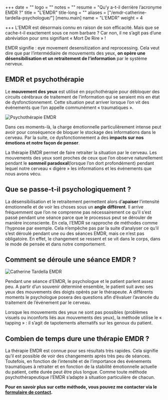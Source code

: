 +++
date = ""
logo = ""
notes = ""
resume = "Qu’y a-t-il derrière l’acronyme EMDR ?"
title = "L’EMDR"
title-long = ""
aliases = ["/emdr-catherine-tardella-psychologue/"]
[menu.main]
name = "L'EMDR"
weight = 4

+++
L’EMDR est désormais connu en raison de son efficacité. Mais que se cache-t-il exactement sous ce nom barbare ? Car non, il ne s’agit pas d’une abréviation pour sms signifiant « Mort De Rire » !

EMDR signifie : eye movement desensitization and reprocessing. Cela veut dire que par l’intermédiaire de mouvements des yeux, **on opère une désensibilisation et un retraitement de l’information** par le système nerveux.

## EMDR et psychothérapie

Le **mouvement des yeux** est utilisé en psychothérapie pour débloquer des circuits cérébraux de traitement de l’information qui se seraient mis en état de dysfonctionnement. Cette situation peut arriver lorsque l’on vit des événements que l’on appelle communément « traumatiques ».

![Psychothérapie EMDR](http://ct-psy.com/wp-content/uploads/2017/09/pexels-photo-300x180.jpg)

Dans ces moments-là, la charge émotionnelle particulièrement intense peut avoir pour conséquence de bloquer le stockage des informations dans le cerveau. Par la suite, ce dysfonctionnement a des **impacts sur nos émotions et notre façon de penser**.

La thérapie EMDR permet de faire retraiter la situation par le cerveau. Les mouvements des yeux sont proches de ceux que l’on observe naturellement pendant le **sommeil paradoxal**(lorsque l’on dort profondément) pendant lequel notre cerveau « digère » les informations et les événements que nous avons vécu.

## Que se passe-t-il psychologiquement ?

La désensibilisation et le retraitement permettent alors d’**apaiser** l’intensité émotionnelle et de voir les choses sous un **angle différent**. Il arrive fréquemment que l’on ne comprenne pas nécessairement ce qu’il s’est passé pendant une séance parce que le processus peut se dérouler de manière inconsciente. En cela, l’EMDR se rapproche de méthodes comme l’hypnose par exemple. Cela n’empêche pas par la suite d’analyser ce qu’il s’est déroulé pendant une ou des séances EMDR, mais ce n’est pas obligatoire. En effet, le changement se ressent et se vit dans le corps, dans le mode de pensée et dans notre comportement.

## Comment se déroule une séance EMDR ?

![Catherine Tardella EMDR](http://ct-psy.com/wp-content/uploads/2017/10/cerebro-300x214.png)

Pendant une séance d’EMDR, le psychologue et le patient parlent assez peu. A partir d’un souvenir déterminé ensemble, le patient suit avec ses yeux des mouvements des doigts opérés par le thérapeute. A différents moments le psychologue posera des questions afin d’évaluer l’avancée du traitement de l’événement par le cerveau.

Lorsque les mouvements des yeux ne sont pas possibles (problèmes visuels ou inconforts liés aux mouvements des yeux), la méthode utilise le « tapping » : il s’agit de tapotements alternatifs sur les genoux du patient.

## Combien de temps dure une thérapie EMDR ?

La thérapie EMDR est connue pour ses résultats très rapides. Cela signifie qu’il est possible de voir des changements après très peu de séances. Toutefois, en fonction de l’intensité et de l’importance des événements traumatiques à retraiter et en fonction de la stabilité émotionnelle actuelle du patient, cette durée peut être plus longue. Comme toute méthode psychothérapeutique l’EMDR s’adapte à situation particulière de chacun.

**Pour en savoir plus sur cette méthode, vous pouvez me contacter via le** [**formulaire de contact**](http://ct-psy.com/contact-catherine-tardella/)**.**